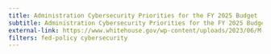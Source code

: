 ```yaml
---
title: Administration Cybersecurity Priorities for the FY 2025 Budget
subtitle: Administration Cybersecurity Priorities for the FY 2025 Budget
external-link: https://www.whitehouse.gov/wp-content/uploads/2023/06/M-23-18-Administration-Cybersecurity-Priorities-for-the-FY-2025-Budget-s.pdf
filters: fed-policy cybersecurity
---
```

